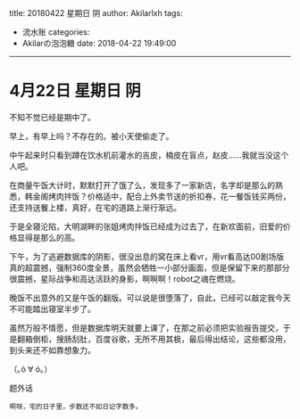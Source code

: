 title: 20180422  星期日 阴
author: Akilarlxh
tags:
  - 流水账
categories:
  - Akilarの泡泡糖
date: 2018-04-22 19:49:00
---
 # 4月22日 星期日 阴
 
不知不觉已经是期中了。

早上，有早上吗？不存在的。被小天使偷走了。

中午起来时只看到蹲在饮水机前灌水的吉皮，楠皮在盲点，赵皮……我就当没这个人吧。

在商量午饭大计时，默默打开了饿了么，发现多了一家新店，名字却是那么的熟悉，韩金阁烤肉拌饭？价格适中，配合上外卖节送的折扣券，花一餐饭钱买两份，还支持送餐上楼，真好，在宅的道路上渐行渐远。

于是全寝沦陷，大明湖畔的张姐烤肉拌饭已经成为过去了，在新欢面前，旧爱的价格显得是那么的高。

下午，为了逃避数据库的阴影，很没出息的窝在床上看vr，用vr看高达00剧场版真的超震撼，强制360度全景，虽然会牺牲一小部分画面，但是保留下来的那部分很震撼，星际战争和高达活跃的身影，啊啊啊！robot之魂在燃烧。

晚饭不出意外的又是午饭的翻版。可以说是很堕落了，自此，已经可以敲定我今天不可能踏出寝室半步了。

虽然万般不情愿，但是数据库明天就要上课了，在那之前必须把实验报告提交，于是翻箱倒柜，搜肠刮肚，百度谷歌，无所不用其极，最后得出结论，这些都没用，到头来还不如靠想象力。

（｡ò ∀ ó｡）

题外话
```
啊呀，宅的日子里，步数还不如日记字数多。
```
